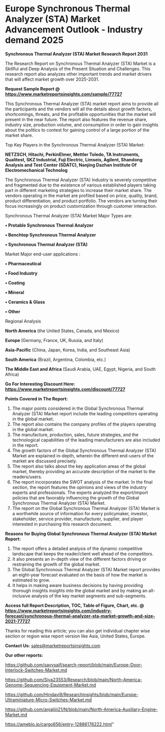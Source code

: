  # Europe Synchronous Thermal Analyzer (STA) Market Advancement Outlook - Industry demand 2025

<strong>Synchronous Thermal Analyzer (STA) Market Research Report 2031</strong>

The Research Report on Synchronous Thermal Analyzer (STA) Market is a Skillful and Deep Analysis of the Present Situation and Challenges. This research report also analyzes other important trends and market drivers that will affect market growth over 2025-2031.

<strong>Request Sample Report @ <a href=https://www.marketreportsinsights.com/sample/77727>https://www.marketreportsinsights.com/sample/77727</a></strong>

This Synchronous Thermal Analyzer (STA) market report aims to provide all the participants and the vendors will all the details about growth factors, shortcomings, threats, and the profitable opportunities that the market will present in the near future. The report also features the revenue share, industry size, production volume, and consumption in order to gain insights about the politics to contest for gaining control of a large portion of the market share.

Top Key Players in the Synchronous Thermal Analyzer (STA) Market:

<strong>NETZSCH, Hitachi, PerkinElmer, Mettler Toledo, TA Instruments, Qualitest, SKZ Industrial, Fuji Electric, Limseis, Agilent, Shandong Analysis and Test Center (SDATC), Nanjing Dazhan Institute Of Electromechanical Technolog</strong>

The Synchronous Thermal Analyzer (STA) Industry is severely competitive and fragmented due to the existence of various established players taking part in different marketing strategies to increase their market share. The vendors operating in the market are profiled based on price, quality, brand, product differentiation, and product portfolio. The vendors are turning their focus increasingly on product customization through customer interaction.

Synchronous Thermal Analyzer (STA) Market Major Types are:

<strong>• Protable Synchronous Thermal Analyzer

• Benchtop Synchronous Thermal Analyzer

• Synchronous Thermal Analyzer (STA)</strong>

Market Major end-user applications :

<strong>• Pharmaceutical

• Food Industry

• Coating

• Mineral

• Ceramics & Glass

• Other</strong>

Regional Analysis

</u><strong><b>North America</b></strong> (the United States, Canada, and Mexico)

<strong><b>Europe </b></strong>(Germany, France, UK, Russia, and Italy)

<strong><b>Asia-Pacific</b></strong> (China, Japan, Korea, India, and Southeast Asia)

<strong><b>South America</b></strong> (Brazil, Argentina, Colombia, etc.)

<strong><b>The Middle East and Africa</b></strong> (Saudi Arabia, UAE, Egypt, Nigeria, and South Africa)

<strong>Go For Interesting Discount Here: <a href=https://www.marketreportsinsights.com/discount/77727>https://www.marketreportsinsights.com/discount/77727</a></strong>

<strong>Points Covered in The Report:</strong>
<ol>
  <li>The major points considered in the Global Synchronous Thermal Analyzer (STA) Market report include the leading competitors operating in the global market.</li>
  <li>The report also contains the company profiles of the players operating in the global market.</li>
  <li>The manufacture, production, sales, future strategies, and the technological capabilities of the leading manufacturers are also included in the report.</li>
  <li>The growth factors of the Global Synchronous Thermal Analyzer (STA) Market are explained in-depth, wherein the different end-users of the market are discussed precisely.</li>
  <li>The report also talks about the key application areas of the global market, thereby providing an accurate description of the market to the readers/users.</li>
  <li>The report incorporates the SWOT analysis of the market. In the final section, the report features the opinions and views of the industry experts and professionals. The experts analyzed the export/import policies that are favorably influencing the growth of the Global Synchronous Thermal Analyzer (STA) Market.</li>
  <li>The report on the Global Synchronous Thermal Analyzer (STA) Market is a worthwhile source of information for every policymaker, investor, stakeholder, service provider, manufacturer, supplier, and player interested in purchasing this research document.</li>
</ol>
<strong>Reasons for Buying Global Synchronous Thermal Analyzer (STA) Market Report:</strong>

<ol>
  <li>The report offers a detailed analysis of the dynamic competitive landscape that keeps the reader/client well ahead of the competitors.</li>
  <li>It also presents an in-depth view of the different factors driving or restraining the growth of the global market.</li>
  <li>The Global Synchronous Thermal Analyzer (STA) Market report provides an eight-year forecast evaluated on the basis of how the market is estimated to grow.</li>
  <li>It helps in making aware business decisions by having providing thorough insights insights into the global market and by making an all-inclusive analysis of the key market segments and sub-segments.</li>
</ol>
<strong>Access full Report Description, TOC, Table of Figure, Chart, etc. @ <a href=https://www.marketreportsinsights.com/industry-forecast/synchronous-thermal-analyzer-sta-market-growth-and-size-2021-77727>https://www.marketreportsinsights.com/industry-forecast/synchronous-thermal-analyzer-sta-market-growth-and-size-2021-77727</a></strong>


Thanks for reading this article; you can also get individual chapter wise section or region wise report version like Asia, United States, Europe.

<strong>Contact Us:</strong>
sales@marketreportsinsights.com

<strong>Our other reports:</strong>

<a href=https://github.com/sayysaif/search-report/blob/main/Europe-Door-Interlock-Switches-Market.md>https://github.com/sayysaif/search-report/blob/main/Europe-Door-Interlock-Switches-Market.md</a>

<a href=https://github.com/Siya23553/Research/blob/main/North-America-Genome-Sequencing-Equipment-Market.md>https://github.com/Siya23553/Research/blob/main/North-America-Genome-Sequencing-Equipment-Market.md</a>

<a href=https://github.com/Hindavi9/Researchinsights/blob/main/Europe-Ultraminiature-Micro-Switches-Market.md>https://github.com/Hindavi9/Researchinsights/blob/main/Europe-Ultraminiature-Micro-Switches-Market.md</a>

<a href=https://github.com/anjaliiii21/N/blob/main/North-America-Auxiliary-Engine-Market.md>https://github.com/anjaliiii21/N/blob/main/North-America-Auxiliary-Engine-Market.md</a>

<a href=https://ameblo.jp/cargo656/entry-12886176222.html>https://ameblo.jp/cargo656/entry-12886176222.html</a>"

